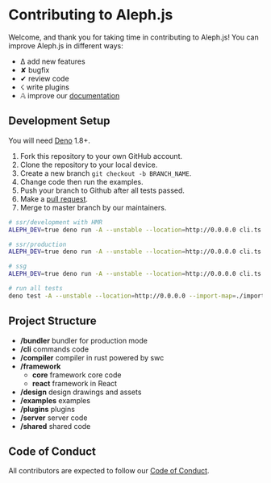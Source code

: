 # Contributing to Aleph.js

Welcome, and thank you for taking time in contributing to Aleph.js! You can improve Aleph.js in different ways:

- ∆ add new features
- ✘ bugfix
- ✔︎ review code
- ☇ write plugins
- 𝔸 improve our [documentation](https://github.com/alephjs/alephjs.org)

## Development Setup

You will need [Deno](https://deno.land/) 1.8+.

1. Fork this repository to your own GitHub account.
2. Clone the repository to your local device.
3. Create a new branch `git checkout -b BRANCH_NAME`.
4. Change code then run the examples.
5. Push your branch to Github after all tests passed.
6. Make a [pull request](https://github.com/alephjs/aleph.js/pulls).
7. Merge to master branch by our maintainers.

```bash
# ssr/development with HMR
ALEPH_DEV=true deno run -A --unstable --location=http://0.0.0.0 cli.ts dev ./examples/hello-world -L debug

# ssr/production
ALEPH_DEV=true deno run -A --unstable --location=http://0.0.0.0 cli.ts start ./examples/hello-world -L debug

# ssg
ALEPH_DEV=true deno run -A --unstable --location=http://0.0.0.0 cli.ts build ./examples/hello-world -L debug

# run all tests
deno test -A --unstable --location=http://0.0.0.0 --import-map=./import_map.json
```

## Project Structure

- **/bundler** bundler for production mode
- **/cli** commands code
- **/compiler** compiler in rust powered by swc
- **/framework**
  - **core** framework core code
  - **react** framework in React
- **/design** design drawings and assets
- **/examples** examples
- **/plugins** plugins
- **/server** server code
- **/shared** shared code

## Code of Conduct

All contributors are expected to follow our [Code of Conduct](CODE_OF_CONDUCT.md).
